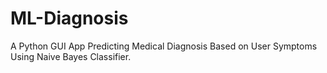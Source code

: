 # ML-Diagnosis
A Python GUI App Predicting Medical Diagnosis Based on User Symptoms Using Naive Bayes Classifier.
